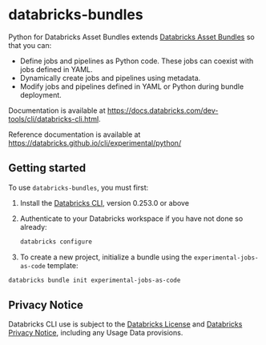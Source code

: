 # databricks-bundles

Python for Databricks Asset Bundles extends [Databricks Asset Bundles](https://docs.databricks.com/aws/en/dev-tools/bundles/) so that you can:
- Define jobs and pipelines as Python code. These jobs can coexist with jobs defined in YAML.
- Dynamically create jobs and pipelines using metadata.
- Modify jobs and pipelines defined in YAML or Python during bundle deployment.

Documentation is available at https://docs.databricks.com/dev-tools/cli/databricks-cli.html.

Reference documentation is available at https://databricks.github.io/cli/experimental/python/

## Getting started

To use `databricks-bundles`, you must first:

1. Install the [Databricks CLI](https://github.com/databricks/cli), version 0.253.0 or above
2. Authenticate to your Databricks workspace if you have not done so already:

   ```bash
   databricks configure
   ```
3. To create a new project, initialize a bundle using the `experimental-jobs-as-code` template:

  ```bash
  databricks bundle init experimental-jobs-as-code
  ```

## Privacy Notice
Databricks CLI use is subject to the [Databricks License](https://github.com/databricks/cli/blob/main/LICENSE) and [Databricks Privacy Notice](https://www.databricks.com/legal/privacynotice), including any Usage Data provisions.
